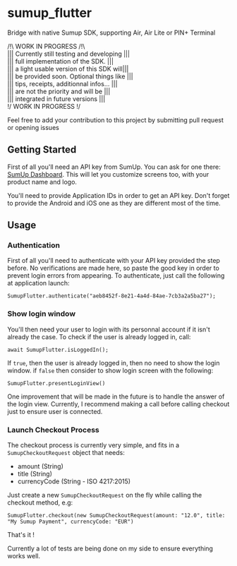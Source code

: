 # sumup_flutter

Bridge with native Sumup SDK, supporting Air, Air Lite or PIN+ Terminal

/!\            WORK IN PROGRESS            /!\  
||| Currently still testing and developing |||  
||| full implementation of the SDK.        |||  
||| a light usable version of this SDK will|||  
||| be provided soon. Optional things like |||  
||| tips, receipts, additionnal infos...   |||  
||| are not the priority and will be       |||  
||| integrated in future versions          |||  
\!/            WORK IN PROGRESS            \!/  

Feel free to add your contribution to this project by submitting pull request or opening issues

## Getting Started

First of all you'll need an API key from SumUp. You can ask for one there:
[SumUp Dashboard](https://me.sumup.com/developers). This will let you customize screens too, with
your product name and logo.

You'll need to provide Application IDs in order to get an API key. Don't forget to provide the 
Android and iOS one as they are different most of the time.

## Usage

### Authentication
First of all you'll need to authenticate with your API key provided the step before.
No verifications are made here, so paste the good key in order to prevent login errors from
appearing.
To authenticate, just call the following at application launch: 

~~~~
SumupFlutter.authenticate("aeb8452f-8e21-4a4d-84ae-7cb3a2a5ba27");
~~~~

### Show login window

You'll then need your user to login with its personnal account if it isn't already the case.
To check if the user is already logged in, call:

~~~~
await SumupFlutter.isLoggedIn();
~~~~

If `true`, then the user is already logged in, then no need to show the login window. if `false`
then consider to show login screen with the following:

~~~~
SumupFlutter.presentLoginView()
~~~~

One improvement that will be made in the future is to handle the answer of the login view.
Currently, I recommend making a call before calling checkout just to ensure user is connected.

### Launch Checkout Process

The checkout process is currently very simple, and fits in a `SumupCheckoutRequest` object that needs:
 - amount (String)
 - title (String)
 - currencyCode (String - ISO 4217:2015)
 
Just create a new `SumupCheckoutRequest` on the fly while calling the checkout method, e.g:

~~~~
SumupFlutter.checkout(new SumupCheckoutRequest(amount: "12.0", title: "My Sumup Payment", currencyCode: "EUR")
~~~~

That's it !

Currently a lot of tests are being done on my side to ensure everything works well.
